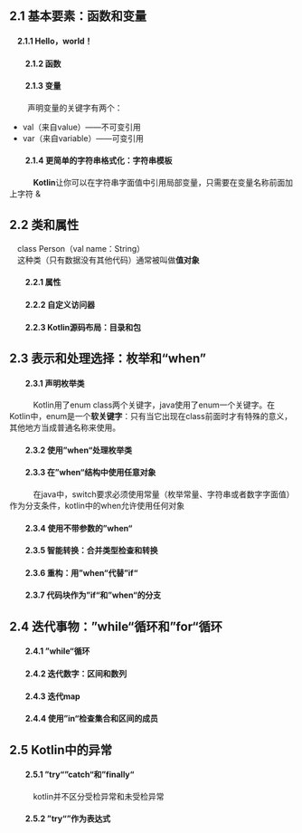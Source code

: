 ## 2.1 基本要素：函数和变量

#### &emsp;2.1.1 Hello，world！

####  &emsp;2.1.2 函数

####  &emsp;2.1.3 变量

  &emsp;声明变量的关键字有两个：

* val（来自value）——不可变引用
* var（来自variable）——可变引用

####  &emsp;2.1.4 更简单的字符串格式化：字符串模板

  &emsp;**Kotlin**让你可以在字符串字面值中引用局部变量，只需要在变量名称前面加上字符 &

## 2.2 类和属性

&emsp;class Person（val name：String）  
&emsp;这种类（只有数据没有其他代码）通常被叫做**值对象**

####  &emsp;2.2.1 属性

####  &emsp;2.2.2 自定义访问器

####  &emsp;2.2.3 Kotlin源码布局：目录和包

## 2.3 表示和处理选择：枚举和“when”

####  &emsp;2.3.1 声明枚举类

  &emsp;Kotlin用了enum class两个关键字，java使用了enum一个关键字。在Kotlin中，enum是一个**软关键字**：只有当它出现在class前面时才有特殊的意义，其他地方当成普通名称来使用。

####  &emsp;2.3.2 使用”when“处理枚举类

####  &emsp;2.3.3 在”when“结构中使用任意对象

  &emsp;在java中，switch要求必须使用常量（枚举常量、字符串或者数字字面值）作为分支条件，kotlin中的when允许使用任何对象

####  &emsp;2.3.4 使用不带参数的”when“

####  &emsp;2.3.5 智能转换：合并类型检查和转换

####  &emsp;2.3.6 重构：用”when“代替”if“

####  &emsp;2.3.7 代码块作为”if“和”when“的分支

## 2.4 迭代事物：”while“循环和”for“循环

####  &emsp;2.4.1 ”while“循环

####  &emsp;2.4.2 迭代数字：区间和数列

####  &emsp;2.4.3 迭代map

####  &emsp;2.4.4 使用”in“检查集合和区间的成员

## 2.5 Kotlin中的异常

####  &emsp;2.5.1 ”try“”catch“和”finally“

  &emsp;kotlin并不区分受检异常和未受检异常

####  &emsp;2.5.2 ”try“”作为表达式



